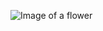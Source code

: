 ![Image of a flower](https://cdn.eathappyproject.com/wp-content/uploads/2021/02/The-Most-Beautiful-Flowers-in-the-World-With-Name-and-Picture-1536x960.jpg)
